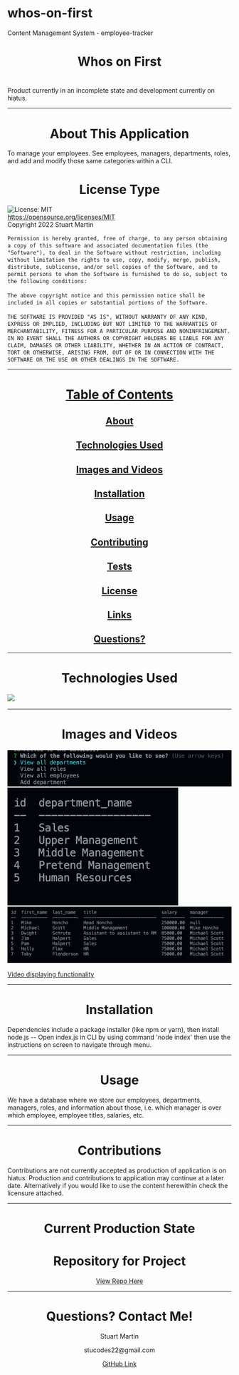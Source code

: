 # whos-on-first
Content Management System - employee-tracker
<h1 align="center" id="top"> Whos on First </h1>
  <h1 align="center"></h1>

  Product currently in an incomplete state and development currently on hiatus.

  ---
  
  <h1 align="center" id="about">About This Application</h1>
  
  To manage your employees. See employees, managers, departments, roles, and add and modify those same categories within a CLI.

  <h1 align="center" id="license">License Type</h1>


  ![License: MIT](https://img.shields.io/badge/License-MIT-yellow.svg)
  <br>
  https://opensource.org/licenses/MIT
  <br>
  Copyright 2022 Stuart Martin 

    Permission is hereby granted, free of charge, to any person obtaining a copy of this software and associated documentation files (the "Software"), to deal in the Software without restriction, including without limitation the rights to use, copy, modify, merge, publish, distribute, sublicense, and/or sell copies of the Software, and to permit persons to whom the Software is furnished to do so, subject to the following conditions:
    
    The above copyright notice and this permission notice shall be included in all copies or substantial portions of the Software.
    
    THE SOFTWARE IS PROVIDED "AS IS", WITHOUT WARRANTY OF ANY KIND, EXPRESS OR IMPLIED, INCLUDING BUT NOT LIMITED TO THE WARRANTIES OF MERCHANTABILITY, FITNESS FOR A PARTICULAR PURPOSE AND NONINFRINGEMENT. IN NO EVENT SHALL THE AUTHORS OR COPYRIGHT HOLDERS BE LIABLE FOR ANY CLAIM, DAMAGES OR OTHER LIABILITY, WHETHER IN AN ACTION OF CONTRACT, TORT OR OTHERWISE, ARISING FROM, OUT OF OR IN CONNECTION WITH THE SOFTWARE OR THE USE OR OTHER DEALINGS IN THE SOFTWARE.
  
  ---
  
  <h1 align="center"><a href="#top">Table of Contents</a></h1>
  <h2 align="center"><a href="#about">About</a></h2>
  <h2 align="center"><a href="#technologies">Technologies Used</a></h2>
  <h2 align="center"><a href="#images">Images and Videos</a></h2>
  <h2 align="center"><a href="#installation">Installation</a></h2>
  <h2 align="center"><a href="#usage">Usage</a></h2>
  <h2 align="center"><a href="#contributing">Contributing</a></h2>
  <h2 align="center"><a href="#tests">Tests</a></h2>
  <h2 align="center"><a href="#license">License</a></h2>
  <h2 align="center"><a href="#current">Links</a></h2>
  <h2 align="center"><a href="#questions">Questions?</a></h2>
  
  ---
  
  <h1 align="center" id="technologies">Technologies Used</h1>
  
   

   

  <img src="https://img.shields.io/badge/JavaScript-red"/>
  
  ---
  
  <h1 align="center" id="images">Images and Videos</h1>
  
  ![Image of main menu in command line interface. image of command line interface displaying menu options.]( ./assets/images/menu.png "menu")
  ![Image of department information. menu displaying table of department information.]( ./assets/images/dept.png "department")
  ![Image of employees in CLI. displaying a table of employees first and last names, id number, title, job role and salary.]( ./assets/images/image.png "employees")
  
  <a href="https://drive.google.com/file/d/1mR5xsG3yWRLJV7RYRB_cLVK3BT2bW6Jt/view">Video displaying functionality</a>
  
  ---
  
  <h1 align="center" id="installation">Installation</h1>
  
  Dependencies include a package installer (like npm or yarn), then install node.js -- Open index.js in CLI by using command 'node index' then use the instructions on screen to navigate through menu.
  
  ---
  
  <h1 align="center" id="usage">Usage</h1>
  
  We have a database where we store our employees, departments, managers, roles, and information about those, i.e. which manager is over which employee, employee titles, salaries, etc.
  
  ---
  
  <h1 align="center" id="contributions">Contributions</h1>
  
  Contributions are not currently accepted as production of application is on hiatus. Production and contributions to application may continue at a later date. Alternatively if you would like to use the content herewithin check the licensure attached.
  
  ---
  
  <h1 align="center"id="current">Current Production State</h1>
  
  <p align="center"></p>
  
  <h1 align="center">Repository for Project</h1>
  
  <p align="center"><a href="https://github.com/StuMartin22/whos-on-first">View Repo Here</a></p>
  
  ---
  
  <h1 align="center" id="questions">Questions? Contact Me!</h1>
  
  <p align="center">Stuart Martin</p>
  <p align="center">stucodes22@gmail.com</p>
  <p align="center"><a href="https://github.com/StuMartin22" >GitHub Link</a></p>